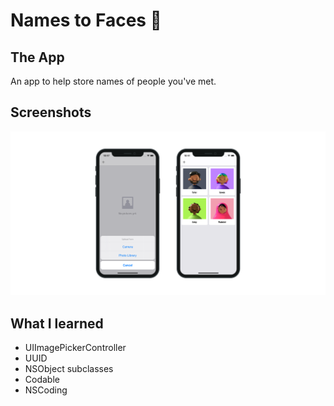 # Names to Faces 🧒

## The App
An app to help store names of people you've met.

## Screenshots
![NamesToFaces Banner](Documentation/AppBanner.png)

## What I learned

+ UIImagePickerController
+ UUID
+ NSObject subclasses
+ Codable
+ NSCoding
